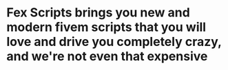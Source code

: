 # Fex Scripts brings you new and modern fivem scripts that you will love and drive you completely crazy, and we're not even that expensive
